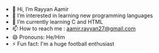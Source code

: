 - 👋 Hi, I’m Rayyan Aamir
- 👀 I’m interested in learning new programming languages
- 🌱 I’m currently learning C and HTML
- 📫 How to reach me : aamir.rayyan27@gmail.com
- 😄 Pronouns: He/Him
- ⚡ Fun fact: I'm a huge football enthusiast

<!---
Rayyan-2704/Rayyan-2704 is a ✨ special ✨ repository because its `README.md` (this file) appears on your GitHub profile.
You can click the Preview link to take a look at your changes.
--->
